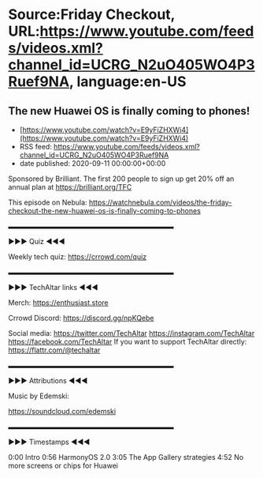 # Source:Friday Checkout, URL:https://www.youtube.com/feeds/videos.xml?channel_id=UCRG_N2uO405WO4P3Ruef9NA, language:en-US

## The new Huawei OS is finally coming to phones!
 - [https://www.youtube.com/watch?v=E9yFiZHXWi4](https://www.youtube.com/watch?v=E9yFiZHXWi4)
 - RSS feed: https://www.youtube.com/feeds/videos.xml?channel_id=UCRG_N2uO405WO4P3Ruef9NA
 - date published: 2020-09-11 00:00:00+00:00

Sponsored by Brilliant. The first 200 people to sign up get 20% off an annual plan at https://brilliant.org/TFC 

This episode on Nebula: https://watchnebula.com/videos/the-friday-checkout-the-new-huawei-os-is-finally-coming-to-phones

▬▬▬▬▬▬▬▬▬▬▬▬▬▬▬▬▬▬▬▬▬▬▬▬ 

►►► Quiz ◄◄◄ 

Weekly tech quiz: https://crrowd.com/quiz 

▬▬▬▬▬▬▬▬▬▬▬▬▬▬▬▬▬▬▬▬▬▬▬▬ 

►►► TechAltar links ◄◄◄ 

Merch: 
https://enthusiast.store 



Crrowd Discord:
https://discord.gg/npKQebe


Social media:
https://twitter.com/TechAltar 
https://instagram.com/TechAltar 
https://facebook.com/TechAltar 
If you want to support TechAltar directly: 
https://flattr.com/@techaltar 

▬▬▬▬▬▬▬▬▬▬▬▬▬▬▬▬▬▬▬▬▬▬▬▬ 

►►► Attributions ◄◄◄ 

Music by Edemski: 

https://soundcloud.com/edemski


▬▬▬▬▬▬▬▬▬▬▬▬▬▬▬▬▬▬▬▬▬▬▬▬ 

►►► Timestamps ◄◄◄ 


0:00 Intro
0:56 HarmonyOS 2.0
3:05 The App Gallery strategies
4:52 No more screens or chips for Huawei

